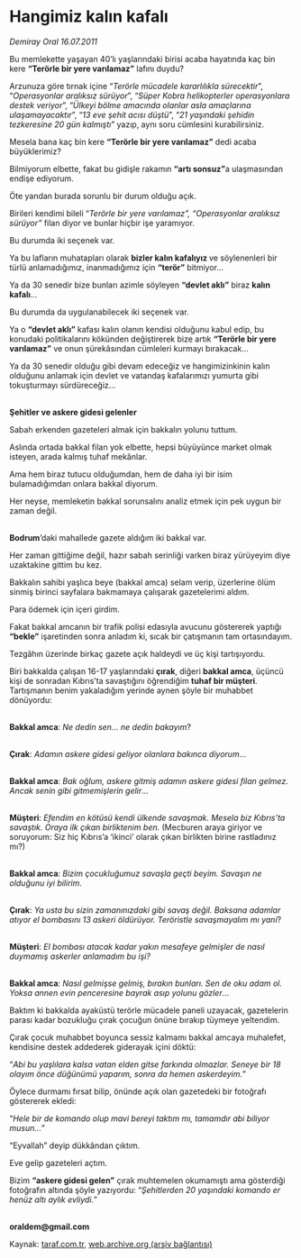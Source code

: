# Hangimiz kalın kafalı

*Demiray Oral 16.07.2011*

<div class="yazi"><p>Bu memlekette yaşayan 40’lı yaşlarındaki birisi acaba hayatında kaç bin kere <b>“Terörle bir yere varılamaz”</b> lafını duydu?</p>
<p>Arzunuza göre tırnak içine “<i>Terörle mücadele kararlılıkla sürecektir</i>”, “<i>Operasyonlar aralıksız sürüyor</i>”, “<i>Süper Kobra helikopterler operasyonlara destek veriyor</i>”, “<i>Ülkeyi bölme amacında olanlar asla amaçlarına ulaşamayacaktır</i>”, “<i>13 eve şehit acısı düştü</i>”, “<i>21 yaşındaki şehidin tezkeresine 20 gün kalmıştı</i>” yazıp, aynı soru cümlesini kurabilirsiniz.</p>
<p>Mesela bana kaç bin kere <b>“Terörle bir yere varılamaz”</b> dedi acaba büyüklerimiz?</p>
<p>Bilmiyorum elbette, fakat bu gidişle rakamın <b>“artı sonsuz”</b>a ulaşmasından endişe ediyorum.</p>
<p>Öte yandan burada sorunlu bir durum olduğu açık.</p>
<p>Birileri kendimi bileli “<i>Terörle bir yere varılamaz”, “Operasyonlar aralıksız sürüyor”</i> filan diyor ve bunlar hiçbir işe yaramıyor.</p>
<p>Bu durumda iki seçenek var.</p>
<p>Ya bu lafların muhatapları olarak <b>bizler kalın kafalıyız </b>ve söylenenleri bir türlü anlamadığımız, inanmadığımız için <b>“terör”</b> bitmiyor...</p>
<p>Ya da 30 senedir bize bunları azimle söyleyen <b>“devlet aklı”</b> biraz <b>kalın kafalı</b>...</p>
<p>Bu durumda da uygulanabilecek iki seçenek var.</p>
<p>Ya o <b>“devlet aklı”</b> kafası kalın olanın kendisi olduğunu kabul edip, bu konudaki politikalarını kökünden değiştirerek bize artık <b>“Terörle bir yere varılamaz”</b> ve onun şürekâsından cümleleri kurmayı bırakacak...</p>
<p>Ya da 30 senedir olduğu gibi devam edeceğiz ve hangimizinkinin kalın olduğunu anlamak için devlet ve vatandaş kafalarımızı yumurta gibi tokuşturmayı sürdüreceğiz...</p>
<p><b><br/>Şehitler ve askere gidesi gelenler</b></p>
<p>Sabah erkenden gazeteleri almak için bakkalın yolunu tuttum.</p>
<p>Aslında ortada bakkal filan yok elbette, hepsi büyüyünce market olmak isteyen, arada kalmış tuhaf mekânlar.</p>
<p>Ama hem biraz tutucu olduğumdan, hem de daha iyi bir isim bulamadığımdan onlara bakkal diyorum.</p>
<p>Her neyse, memleketin bakkal sorunsalını analiz etmek için pek uygun bir zaman değil.</p>
<p><b><br/>Bodrum</b>’daki mahallede gazete aldığım iki bakkal var.</p>
<p>Her zaman gittiğime değil, hazır sabah serinliği varken biraz yürüyeyim diye uzaktakine gittim bu kez.</p>
<p>Bakkalın sahibi yaşlıca beye (bakkal amca) selam verip, üzerlerine ölüm sinmiş birinci sayfalara bakmamaya çalışarak gazetelerimi aldım. </p>
<p>Para ödemek için içeri girdim.</p>
<p>Fakat bakkal amcanın bir trafik polisi edasıyla avucunu göstererek yaptığı <b>“bekle”</b> işaretinden sonra anladım ki, sıcak bir çatışmanın tam ortasındayım.</p>
<p>Tezgâhın üzerinde birkaç gazete açık haldeydi ve üç kişi tartışıyordu.</p>
<p>Biri bakkalda çalışan 16-17 yaşlarındaki <b>çırak</b>, diğeri <b>bakkal amca</b>, üçüncü kişi de sonradan Kıbrıs’ta savaştığını öğrendiğim <b>tuhaf bir müşteri</b>. Tartışmanın benim yakaladığım yerinde aynen şöyle bir muhabbet dönüyordu:</p>
<p><b><br/>Bakkal amca</b>: <i>Ne dedin sen... ne dedin bakayım</i>?</p>
<p><b><br/>Çırak</b>: <i>Adamın askere gidesi geliyor olanlara bakınca</i> <i>diyorum</i>...</p>
<p><b><br/>Bakkal amca</b>: <i>Bak oğlum, askere gitmiş adamın askere gidesi filan gelmez. Ancak senin gibi gitmemişlerin gelir</i>...</p>
<p><b><br/>Müşteri</b>: <i>Efendim en kötüsü kendi ülkende savaşmak. Mesela biz Kıbrıs’ta savaştık. Oraya ilk çıkan birliktenim ben.</i> (Mecburen araya giriyor ve soruyorum: Siz hiç Kıbrıs’a ‘ikinci’ olarak çıkan birlikten birine rastladınız mı?)</p>
<p><b><br/>Bakkal amca</b>: <i>Bizim çocukluğumuz savaşla geçti beyim. Savaşın ne olduğunu iyi bilirim</i>.</p>
<p><b><br/>Çırak</b>: <i>Ya usta bu sizin zamanınızdaki gibi savaş değil. Baksana adamlar atıyor el bombasını 13 askeri öldürüyor. Teröristle savaşmayalım mı yani</i>?</p>
<p><b><br/>Müşteri</b>: <i>El bombası atacak kadar yakın mesafeye gelmişler de nasıl duymamış askerler anlamadım bu işi?</i></p>
<p><b><br/>Bakkal amca</b>: <i>Nasıl gelmişse gelmiş, bırakın bunları. Sen de oku adam ol. Yoksa annen evin penceresine bayrak asıp yolunu gözler</i>...</p>
<p>Baktım ki bakkalda ayaküstü terörle mücadele paneli uzayacak, gazetelerin parası kadar bozukluğu çırak çocuğun önüne bırakıp tüymeye yeltendim.</p>
<p>Çırak çocuk muhabbet boyunca sessiz kalmamı bakkal amcaya muhalefet, kendisine destek addederek giderayak içini döktü:</p>
<p>“<i>Abi bu yaşlılara kalsa vatan elden gitse farkında olmazlar. Seneye bir 18 olayım önce düğünümü yaparım, sonra da hemen askerdeyim.</i>”</p>
<p>Öylece durmamı fırsat bilip, önünde açık olan gazetedeki bir fotoğrafı göstererek ekledi:</p>
<p>“<i>Hele bir de komando olup mavi bereyi taktım mı, tamamdır abi biliyor musun...”</i></p>
<p>“Eyvallah” deyip dükkândan çıktım.</p>
<p>Eve gelip gazeteleri açtım.</p>
<p>Bizim <b>“askere gidesi gelen”</b> çırak muhtemelen okumamıştı ama gösterdiği fotoğrafın altında şöyle yazıyordu: “<i>Şehitlerden 20 yaşındaki komando er henüz altı aylık evliydi.</i>”</p>
<p><b><br/>oraldem@gmail.com</b></p>
</div>

Kaynak: [taraf.com.tr](http://www.taraf.com.tr/demiray-oral/makale-hangimiz-kalin-kafali.htm), [web.archive.org (arşiv bağlantısı)](http://web.archive.org/web/20130901012720/http://www.taraf.com.tr/demiray-oral/makale-hangimiz-kalin-kafali.htm)
